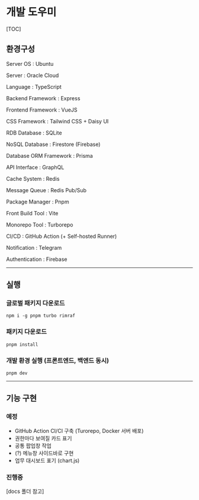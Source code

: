# 개발 도우미

[TOC]

## 환경구성

Server OS : Ubuntu

Server : Oracle Cloud

Language : TypeScript

Backend Framework : Express

Frontend Framework : VueJS

CSS Framework : Tailwind CSS + Daisy UI

RDB Database : SQLite

NoSQL Database : Firestore (Firebase)

Database ORM Framework : Prisma

API Interface : GraphQL

Cache System : Redis

Message Queue : Redis Pub/Sub

Package Manager : Pnpm

Front Build Tool : Vite

Monorepo Tool : Turborepo

CI/CD : GitHub Action (+ Self-hosted Runner)

Notification : Telegram

Authentication : Firebase

---

## 실행

### 글로벌 패키지 다운로드

```shell
npm i -g pnpm turbo rimraf
```

### 패키지 다운로드

```shell
pnpm install
```

### 개발 환경 실행 (프론트엔드, 백엔드 동시)

```shell
pnpm dev
```

---

## 기능 구현

### 예정

- GitHub Action CI/CI 구축 (Turorepo, Docker 서버 배포)
- 권한마다 보여질 카드 표기
- 공통 팝업창 작업
- (?) 메뉴창 사이드바로 구현
- 업무 대시보드 표기 (chart.js)

### 진행중

[docs 폴더 참고]
